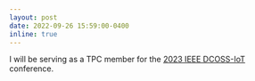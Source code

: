 ```yaml
---
layout: post
date: 2022-09-26 15:59:00-0400
inline: true
---
```


I will be serving as a TPC member for the [2023 IEEE DCOSS-IoT](https://dcoss.org) conference.
